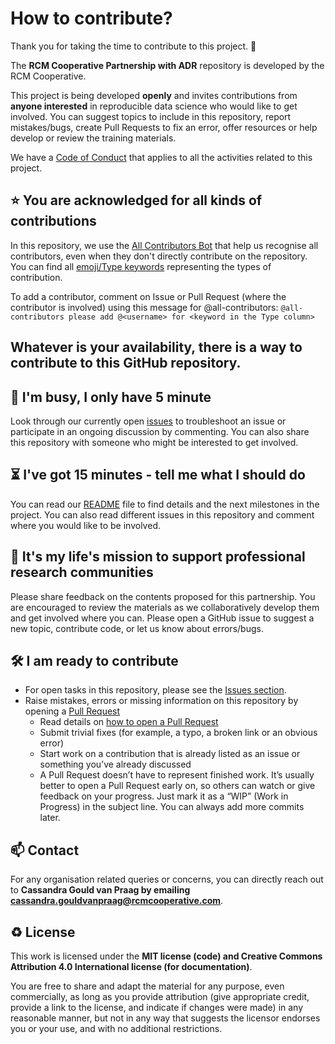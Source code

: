 # How to contribute?

Thank you for taking the time to contribute to this project. 🎉

The **RCM Cooperative Partnership with ADR** repository is developed by the RCM Cooperative.

This project is being developed **openly** and invites contributions from **anyone interested** in reproducible data science who would like to get involved.
You can suggest topics to include in this repository, report mistakes/bugs, create Pull Requests to fix an error, offer resources or help develop or review the training materials.

We have a [Code of Conduct](./CODE_OF_CONDUCT.md) that applies to all the activities related to this project.

⭐️ You are acknowledged for all kinds of contributions
---

In this repository, we use the [All Contributors Bot](https://allcontributors.org/) that help us recognise all contributors, even when they don't directly contribute on the repository.
You can find all [emoji/Type keywords](https://allcontributors.org/docs/en/emoji-key) representing the types of contribution. 

To add a contributor, comment on Issue or Pull Request (where the contributor is involved) using this message for @all-contributors:
`@all-contributors please add @<username> for <keyword in the Type column>`

## Whatever is your availability, there is a way to contribute to this GitHub repository.

👋 I'm busy, I only have 5 minute
---

Look through our currently open [issues](../../issues) to troubleshoot an issue or participate in an ongoing discussion by commenting.
You can also share this repository with someone who might be interested to get involved.

⏳ I've got 15 minutes - tell me what I should do
---

You can read our [README](./README.md) file to find details and the next milestones in the project.
You can also read different issues in this repository and comment where you would like to be involved.

🎉 It's my life's mission to support professional research communities
---

Please share feedback on the contents proposed for this partnership.
You are encouraged to review the materials as we collaboratively develop them and get involved where you can.
Please open a GitHub issue to suggest a new topic, contribute code, or let us know about errors/bugs.

🛠 I am ready to contribute 
---

- For open tasks in this repository, please see the [Issues section](../../issues).
- Raise mistakes, errors or missing information on this repository by opening a [Pull Request](../../pulls)
  - Read details on [how to open a Pull Request](https://opensource.guide/how-to-contribute/#opening-a-pull-request)
  - Submit trivial fixes (for example, a typo, a broken link or an obvious error)
  - Start work on a contribution that is already listed as an issue or something you’ve already discussed
  - A Pull Request doesn’t have to represent finished work. It’s usually better to open a Pull Request early on, so others can watch or give feedback on your progress. Just mark it as a “WIP” (Work in Progress) in the subject line. You can always add more commits later.

📫 Contact
---

For any organisation related queries or concerns, you can directly reach out to **Cassandra Gould van Praag by emailing [cassandra.gouldvanpraag@rcmcooperative.com](mailto:cassandra.gouldvanpraag@rcmcooperative.com)**.

♻️ License
---

This work is licensed under the **MIT license (code) and Creative Commons Attribution 4.0 International license (for documentation)**. 

You are free to share and adapt the material for any purpose, even commercially, 
as long as you provide attribution (give appropriate credit, provide a link to the license, 
and indicate if changes were made) in any reasonable manner, but not in any way that suggests the 
licensor endorses you or your use, and with no additional restrictions.